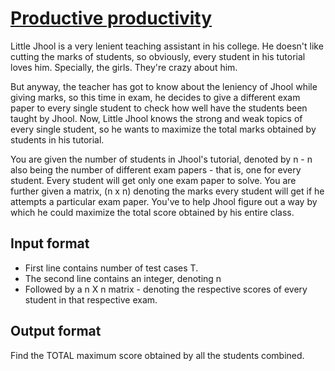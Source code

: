 # [Productive productivity][link]

Little Jhool is a very lenient teaching assistant in his college. He doesn't like cutting the marks of students, so obviously, every student in his tutorial loves him. Specially, the girls. They're crazy about him.

But anyway, the teacher has got to know about the leniency of Jhool while giving marks, so this time in exam, he decides to give a different exam paper to every single student to check how well have the students been taught by Jhool. Now, Little Jhool knows the strong and weak topics of every single student, so he wants to maximize the total marks obtained by students in his tutorial.

You are given the number of students in Jhool's tutorial, denoted by n - n also being the number of different exam papers - that is, one for every student. Every student will get only one exam paper to solve. You are further given a matrix, (n x n) denoting the marks every student will get if he attempts a particular exam paper. You've to help Jhool figure out a way by which he could maximize the total score obtained by his entire class.

## Input format

- First line contains number of test cases T.
- The second line contains an integer, denoting n
- Followed by a n X n matrix - denoting the respective scores of every student in that respective exam.

## Output format

Find the TOTAL maximum score obtained by all the students combined.

[link]: https://www.hackerearth.com/practice/algorithms/graphs/minimum-cost-maximum-flow/practice-problems/algorithm/productive-productivity/
